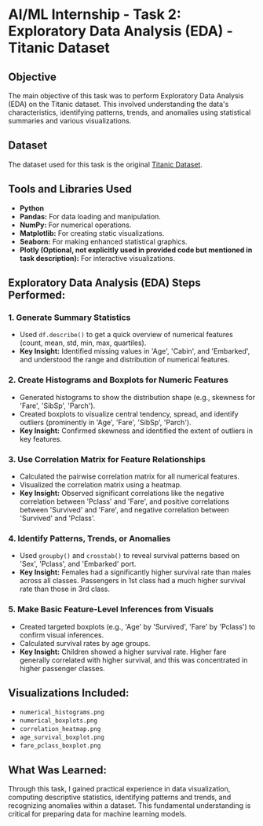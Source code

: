 # AI/ML Internship - Task 2: Exploratory Data Analysis (EDA) - Titanic Dataset

## Objective
The main objective of this task was to perform Exploratory Data Analysis (EDA) on the Titanic dataset. This involved understanding the data's characteristics, identifying patterns, trends, and anomalies using statistical summaries and various visualizations.

## Dataset
The dataset used for this task is the original [Titanic Dataset](https://www.kaggle.com/c/titanic/data).

## Tools and Libraries Used
* **Python**
* **Pandas:** For data loading and manipulation.
* **NumPy:** For numerical operations.
* **Matplotlib:** For creating static visualizations.
* **Seaborn:** For making enhanced statistical graphics.
* **Plotly (Optional, not explicitly used in provided code but mentioned in task description):** For interactive visualizations.

## Exploratory Data Analysis (EDA) Steps Performed:

### 1. Generate Summary Statistics
* Used `df.describe()` to get a quick overview of numerical features (count, mean, std, min, max, quartiles).
* **Key Insight:** Identified missing values in 'Age', 'Cabin', and 'Embarked', and understood the range and distribution of numerical features.

### 2. Create Histograms and Boxplots for Numeric Features
* Generated histograms to show the distribution shape (e.g., skewness for 'Fare', 'SibSp', 'Parch').
* Created boxplots to visualize central tendency, spread, and identify outliers (prominently in 'Age', 'Fare', 'SibSp', 'Parch').
* **Key Insight:** Confirmed skewness and identified the extent of outliers in key features.

### 3. Use Correlation Matrix for Feature Relationships
* Calculated the pairwise correlation matrix for all numerical features.
* Visualized the correlation matrix using a heatmap.
* **Key Insight:** Observed significant correlations like the negative correlation between 'Pclass' and 'Fare', and positive correlations between 'Survived' and 'Fare', and negative correlation between 'Survived' and 'Pclass'.

### 4. Identify Patterns, Trends, or Anomalies
* Used `groupby()` and `crosstab()` to reveal survival patterns based on 'Sex', 'Pclass', and 'Embarked' port.
* **Key Insight:** Females had a significantly higher survival rate than males across all classes. Passengers in 1st class had a much higher survival rate than those in 3rd class.

### 5. Make Basic Feature-Level Inferences from Visuals
* Created targeted boxplots (e.g., 'Age' by 'Survived', 'Fare' by 'Pclass') to confirm visual inferences.
* Calculated survival rates by age groups.
* **Key Insight:** Children showed a higher survival rate. Higher fare generally correlated with higher survival, and this was concentrated in higher passenger classes.

## Visualizations Included:
* `numerical_histograms.png`
* `numerical_boxplots.png`
* `correlation_heatmap.png`
* `age_survival_boxplot.png`
* `fare_pclass_boxplot.png`

## What Was Learned:
Through this task, I gained practical experience in data visualization, computing descriptive statistics, identifying patterns and trends, and recognizing anomalies within a dataset. This fundamental understanding is critical for preparing data for machine learning models.

